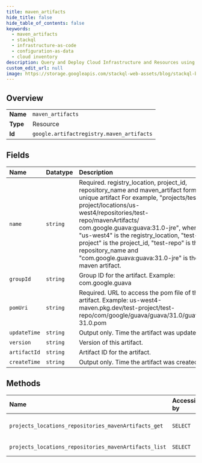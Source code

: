 ```yaml
---
title: maven_artifacts
hide_title: false
hide_table_of_contents: false
keywords:
  - maven_artifacts
  - stackql
  - infrastructure-as-code
  - configuration-as-data
  - cloud inventory
description: Query and Deploy Cloud Infrastructure and Resources using SQL
custom_edit_url: null
image: https://storage.googleapis.com/stackql-web-assets/blog/stackql-blog-post-featured-image.png
---
```

  
    

## Overview
<table><tbody>
<tr><td><b>Name</b></td><td><code>maven_artifacts</code></td></tr>
<tr><td><b>Type</b></td><td>Resource</td></tr>
<tr><td><b>Id</b></td><td><code>google.artifactregistry.maven_artifacts</code></td></tr>
</tbody></table>

## Fields
| Name | Datatype | Description |
|:-----|:---------|:------------|
| `name` | `string` | Required. registry_location, project_id, repository_name and maven_artifact forms a unique artifact For example, "projects/test-project/locations/us-west4/repositories/test-repo/mavenArtifacts/ com.google.guava:guava:31.0-jre", where "us-west4" is the registry_location, "test-project" is the project_id, "test-repo" is the repository_name and "com.google.guava:guava:31.0-jre" is the maven artifact. |
| `groupId` | `string` | Group ID for the artifact. Example: com.google.guava |
| `pomUri` | `string` | Required. URL to access the pom file of the artifact. Example: us-west4-maven.pkg.dev/test-project/test-repo/com/google/guava/guava/31.0/guava-31.0.pom |
| `updateTime` | `string` | Output only. Time the artifact was updated. |
| `version` | `string` | Version of this artifact. |
| `artifactId` | `string` | Artifact ID for the artifact. |
| `createTime` | `string` | Output only. Time the artifact was created. |
## Methods
| Name | Accessible by | Required Params | Description |
|:-----|:--------------|:----------------|:------------|
| `projects_locations_repositories_mavenArtifacts_get` | `SELECT` | `name` | Gets a maven artifact. |
| `projects_locations_repositories_mavenArtifacts_list` | `SELECT` | `parent` | Lists maven artifacts. |
